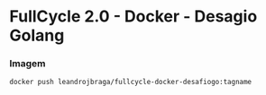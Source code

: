 # FullCycle 2.0 - Docker - Desagio Golang

### Imagem
```
docker push leandrojbraga/fullcycle-docker-desafiogo:tagname
```